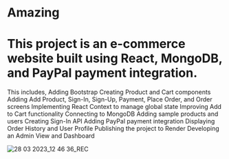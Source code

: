 # Amazing
<h1>This project is an e-commerce website built using React, MongoDB, and PayPal payment integration.</h1>
  This includes,
Adding Bootstrap
Creating Product and Cart components
Adding Add Product, Sign-In, Sign-Up, Payment, Place Order, and Order screens
Implementing React Context to manage global state
Improving Add to Cart functionality
Connecting to MongoDB
Adding sample products and users
Creating Sign-In API
Adding PayPal payment integration
Displaying Order History and User Profile
Publishing the project to Render
Developing an Admin View and Dashboard

![28 03 2023_12 46 36_REC](https://user-images.githubusercontent.com/90330425/228158372-dbd2f4cc-39bb-470c-a7e4-9240fe5c8e34.png)
